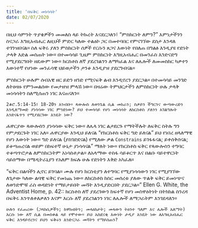 ```yaml
---
title: 'በፍቅር መነሳሳት'
date: 02/07/2020
---
```


በዚህ ሳምንት ጥያቄዎችን መመለስ ላይ ትኩረት እናደርጋለን፤ “ምስክርነት ለምን?” እምነታችንን ስናጋራ እግዚአብሔር ለዚህች ምድር ካለው ተልዕኮ ጋር በመተባበር የምናገኘው ደስታ እንዳለ ተገንዝበናል። ስለ ፍቅሩ ያለን ምስክርነት ሰዎች የርሱን ጸጋና እውነት የበለጠ በግልፅ እንዲያዩ የድነት ታላቅ እድል መስጠት ነው። በተመሳሳይ ጊዜም ምስክርነት እግዚአብሔር በመንፈስ እንድናድግ የሚያደርግበት ዘዴውም ነው። ክርስቶስ ለኛ ያደረገልንን ለማካፈል እና ለሌሎች ለመመስከር ካቃተን እውነተኛ የሆነው መንፈሳዊ ህይወታችን ታንቆ እንዲያዝ ያደርግብናል።

ምስክርነት ሁሉም ሰብአዊ ዘር ይድን ዘንድ የሚናፍቅ ልብ እንዲኖረን ያደርጋል። በተመሳሳይ መንገድ ለትዕዛዙ የምንመልሰው የመታዘዝ ምላሽ ነው። በዛሬው ትምህርታችን ለምስክርነት ሁሉ ታላቅ መነሳሳትን ስለሚሰጠን ነገር እናጠናለን።

`2ቆሮ.5:14-15፤ 18-20ን አንብቡ። ጳውሎስ ለወንጌል ሲል መከራን; ስቃይን ችግርንና ውጣውረድን እንዲለማመድ ያነሳሳው ነገር ምንድነው? ይህ ተመሳሳይ የሆነ መነሳሳት ለክርስቶስ ያለንን አገልግሎት እንድናፋጥን የሚያደርገው እንዴት ነው?`

ሐዋርያው ጳውሎስን ያነሳሳው ፍቅር ነው። ለሌላ ነገር ልታደርጉ የማትችሉት ለፍቅር ስትሉ ግን የምታደርጉት ነገር አለ። ሐዋርያው እንዲህ ይለናል “የክርስቶስ ፍቅር ግድ ይለናል” ይህ የነበረ ዘላለማዊ የሆነ እውነት ነው። ግድ ይለናል (ያስገድደናል) የሚለው ቃል `Constrains` ይገፋፋናል; ይቀሰቅሰናል; ይቆጣጠረናል ወይም     በከፍተኛ ሁኔታ ያነሳሳናል” ማለት ነው። የክርስቶስ ፍቅር የጳውሎስን ተግባር ተቆጣጥሮታል ለምስክርነትም አነሳስቶታል። ለአላማው ተስፋ ሳይቆርጥ እና በልቡ ባይተዋርነት ሳይሰማው በሜዲትራኒያን የአለም ክፍሉ ሁሉ የድነትን እቅድ አካፈለ።

“ፍቅር በልባችን ሊኖር ይገባል። ሙሉ የሆነ ክርስቲያን ለተግባር የሚያነሳሳውን ነገር የሚያገኘው ለጌታው ካለው ልባዊ ፍቅር የመነጨ ነው። ለክርስቶስ ከስር መሰረቱ ያለው ጥልቅ ፍቅር ይመነጭና ለወንድሞቹ ራስ ወዳድነት የማይታይበት መሻት እንዲያድርበት ያደርጋል።” Ellen G. White, the Adventist Home, p. 42:: ክርስቶስ ለኛ ያደረገውን ከፍተኛ የሆነ መስዋዕትነት በትክክል ስንረዳ በፍቅሩ እንጥለቀለቃለን እናም እርሱ ለኛ ያደረገልንን ነገር ለሌሎች ለማጋራትም እንገደዳለን።

`ሁሉን የፈጠረው (ጋላክሲዎችን; ከዋክብትን; መላዕክታት; መላውን ትዕንተ ዓለም እና ሌሎች አለማት) እርሱ ነው ለኛ ሲል በመስቀል ላይ የሞተው። ይህ አስደናቂ እውነት ታዲያ እንዴት ነው ለእግዚአብሔር ፍቅር እንዳይኖረንና ይህን ፍቅሩን እንድናጋራ መሻትን የማይሰጠን?`